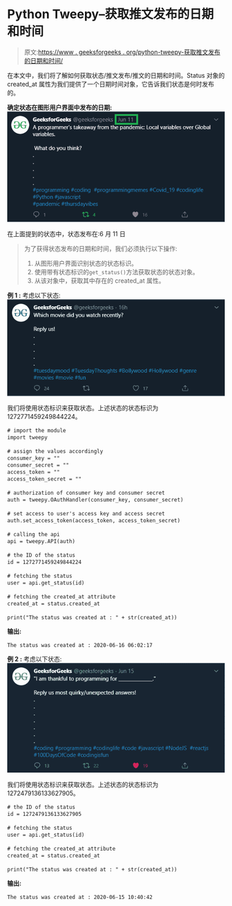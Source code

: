 # Python Tweepy–获取推文发布的日期和时间

> 原文:[https://www . geeksforgeeks . org/python-tweepy-获取推文发布的日期和时间/](https://www.geeksforgeeks.org/python-tweepy-getting-the-date-and-time-when-a-tweet-was-tweeted/)

在本文中，我们将了解如何获取状态/推文发布/推文的日期和时间。Status 对象的 created_at 属性为我们提供了一个日期时间对象，它告诉我们状态是何时发布的。

**确定状态在图形用户界面中发布的日期:**
![](img/8db37840b7395c1000cbe84188847f80.png)

在上面提到的状态中，状态发布在:6 月 11 日

> 为了获得状态发布的日期和时间，我们必须执行以下操作:
> 
> 1.  从图形用户界面识别状态的状态标识。
> 2.  使用带有状态标识的`get_status()`方法获取状态的状态对象。
> 3.  从该对象中，获取其中存在的 created_at 属性。

**例 1 :** 考虑以下状态:
![](img/b66484537992670523a54c9ba241fbc4.png)

我们将使用状态标识来获取状态。上述状态的状态标识为 1272771459249844224。

```
# import the module
import tweepy

# assign the values accordingly
consumer_key = ""
consumer_secret = ""
access_token = ""
access_token_secret = ""

# authorization of consumer key and consumer secret
auth = tweepy.OAuthHandler(consumer_key, consumer_secret)

# set access to user's access key and access secret 
auth.set_access_token(access_token, access_token_secret)

# calling the api 
api = tweepy.API(auth)

# the ID of the status
id = 1272771459249844224

# fetching the status
user = api.get_status(id)

# fetching the created_at attribute
created_at = status.created_at 

print("The status was created at : " + str(created_at))
```

**输出:**

```
The status was created at : 2020-06-16 06:02:17

```

**例 2 :** 考虑以下状态:
![](img/2893ea6f1652da3e4645b0bed573f047.png)

我们将使用状态标识来获取状态。上述状态的状态标识为 1272479136133627905。

```
# the ID of the status
id = 1272479136133627905

# fetching the status
user = api.get_status(id)

# fetching the created_at attribute
created_at = status.created_at 

print("The status was created at : " + str(created_at))
```

**输出:**

```
The status was created at : 2020-06-15 10:40:42

```